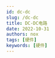 ```yaml
---
id: dc-dc
slug: /dc-dc
title: DC-DC电路
date: 2022-10-31
authors: nox
tags: [硬件]
keywords: [硬件]
---
```


<!-- truncate -->

